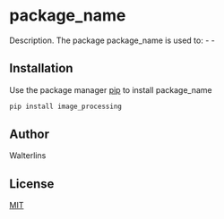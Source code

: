 # package_name

Description. 
The package package_name is used to:
	- 
	-

## Installation

Use the package manager [pip](https://pip.pypa.io/en/stable/) to install package_name

```bash
pip install image_processing
```

## Author
Walterlins

## License
[MIT](https://choosealicense.com/licenses/mit/)
